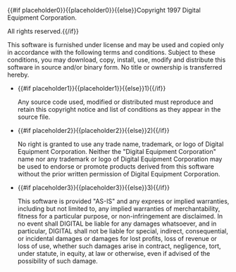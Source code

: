 {{#if placeholder0}}{{placeholder0}}{{else}}Copyright 1997 Digital Equipment Corporation.
                
All rights reserved.{{/if}}

 This software is furnished under license and may be used and copied only in accordance with the following terms and conditions. Subject to these conditions, you may download, copy, install, use, modify and distribute this software in source and/or binary form. No title or ownership is transferred hereby.

* {{#if placeholder1}}{{placeholder1}}{{else}}1){{/if}}

   Any source code used, modified or distributed must reproduce and retain this copyright notice and list of conditions as they appear in the source file.

* {{#if placeholder2}}{{placeholder2}}{{else}}2){{/if}}

   No right is granted to use any trade name, trademark, or logo of Digital Equipment Corporation. Neither the &quot;Digital Equipment Corporation&quot; name nor any trademark or logo of Digital Equipment Corporation may be used to endorse or promote products derived from this software without the prior written permission of Digital Equipment Corporation.

* {{#if placeholder3}}{{placeholder3}}{{else}}3){{/if}}

   This software is provided &quot;AS-IS&quot; and any express or implied warranties, including but not limited to, any implied warranties of merchantability, fitness for a particular purpose, or non-infringement are disclaimed. In no event shall DIGITAL be liable for any damages whatsoever, and in particular, DIGITAL shall not be liable for special, indirect, consequential, or incidental damages or damages for lost profits, loss of revenue or loss of use, whether such damages arise in contract, negligence, tort, under statute, in equity, at law or otherwise, even if advised of the possibility of such damage.